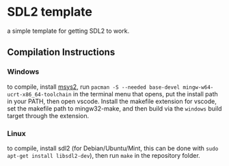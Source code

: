 # SDL2 template
a simple template for getting SDL2 to work.

## Compilation Instructions
### Windows
to compile, install [msys2](https://github.com/msys2/msys2-installer/releases/download/2023-05-26/msys2-x86_64-20230526.exe), run `pacman -S --needed base-devel mingw-w64-ucrt-x86_64-toolchain` in the terminal menu that opens, put the install path in your PATH, then open vscode.
Install the makefile extension for vscode, set the makefile path to mingw32-make, and then build via the `windows` build target through the extension.
### Linux
to compile, install sdl2 (for Debian/Ubuntu/Mint, this can be done with `sudo apt-get install libsdl2-dev`), then run `make` in the repository folder.

